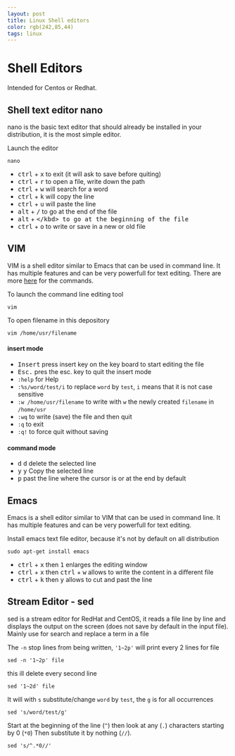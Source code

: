 ```yaml
---
layout: post
title: Linux Shell editors
color: rgb(242,85,44)
tags: linux
---
```


# Shell Editors

Intended for Centos or Redhat.

## Shell text editor nano
nano is the basic text editor that should already be installed in your distribution, it is the most simple editor.

Launch the editor

	nano 

- <kbd>ctrl</kbd> + <kbd>x</kbd> to exit (it will ask to save before quiting)
- <kbd>ctrl</kbd> + <kbd>r</kbd> to open a file, write down the path 
- <kbd>ctrl</kbd> + <kbd>w</kbd> will search for a word 
- <kbd>ctrl</kbd> + <kbd>k</kbd> will copy the line
- <kbd>ctrl</kbd> + <kbd>u</kbd> will paste the line
- <kbd>alt</kbd> + <kbd>/</kbd> to go at the end of the file
- <kbd>alt</kbd> + <kbd>\</kbd> to go at the beginning of the file
- <kbd>ctrl</kbd> + <kbd>o</kbd> to write or save in a new or old file 



## VIM
VIM is a shell editor similar to Emacs that can be used in command line. It has multiple features and can be very powerfull for text editing. There are more [here](http://www.radford.edu/~mhtay/CPSC120/VIM_Editor_Commands.htm) for the commands.

To launch the command line editing tool

	vim 

To open filename in this depository
	
	vim /home/usr/filename


#### insert mode

- <kbd>Insert</kbd> press insert key on the key board to start editing the file
- <kbd>Esc.</kbd> pres the esc. key to quit the insert mode
- `:help` for Help
- `:%s/word/test/i` to replace `word` by `test`, `i` means that it is not case sensitive
- `:w /home/usr/filename` to write with `w` the newly created `filename` in `/home/usr`
- `:wq` to write (save) the file and then quit
- `:q` to exit
- `:q!` to force quit without saving

#### command mode

- <kbd>d</kbd> <kbd>d</kbd> delete the selected line
- <kbd>y</kbd> <kbd>y</kbd> Copy the selected line
- <kbd>p</kbd> past the line where the cursor is or at the end by default


## Emacs
Emacs is a shell editor similar to VIM that can be used in command line. It has multiple features and can be very powerfull for text editing.

Install emacs text file editor, because it's not by default on all distribution

	sudo apt-get install emacs 

- <kbd>ctrl</kbd> + <kbd>x</kbd> then <kbd>1</kbd> enlarges the editing window
- <kbd>ctrl</kbd> + <kbd>x</kbd> then <kbd>ctrl</kbd> + <kbd>w</kbd> allows to write the content in a different file
- <kbd>ctrl</kbd> + <kbd>k</kbd> then <kbd>y</kbd> allows to cut and past the line

 
## Stream Editor - sed
sed is a stream editor for RedHat and CentOS, it reads a file line by line and displays the output on the screen (does not save by default in the input file). Mainly use for search and replace a term in a file

The `-n` stop lines from being written, `'1~2p'` will print every 2 lines for file

	sed -n '1~2p' file

this ill delete every second line

	sed '1~2d' file

It will with `s` substitute/change `word` by `test`, the `g` is for all occurrences

	sed 's/word/test/g'

Start at the beginning of the line (`^`) then look at any (`.`) characters starting by 0 (`*0`) Then substitute it by nothing (`//`).

	sed 's/^.*0//'
